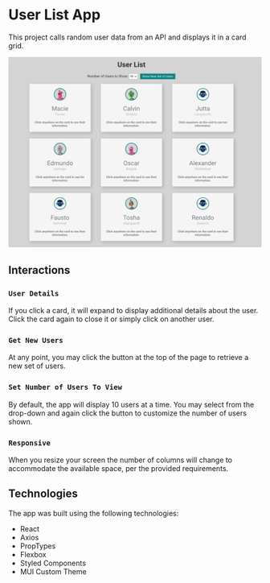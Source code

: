 # User List App

This project calls random user data from an API and displays it in a card grid.

![User List App](/src/images/ss.png "User List App")

## Interactions

### `User Details`

If you click a card, it will expand to display additional details about the user. Click the card again to close it or simply click on another user.

### `Get New Users`

At any point, you may click the button at the top of the page to retrieve a new set of users.

### `Set Number of Users To View`

By default, the app will display 10 users at a time. You may select from the drop-down and again click the button to customize the number of users shown.

### `Responsive`

When you resize your screen the number of columns will change to accommodate the available space, per the provided requirements.

## Technologies

The app was built using the following technologies:

- React
- Axios
- PropTypes
- Flexbox
- Styled Components
- MUI Custom Theme
